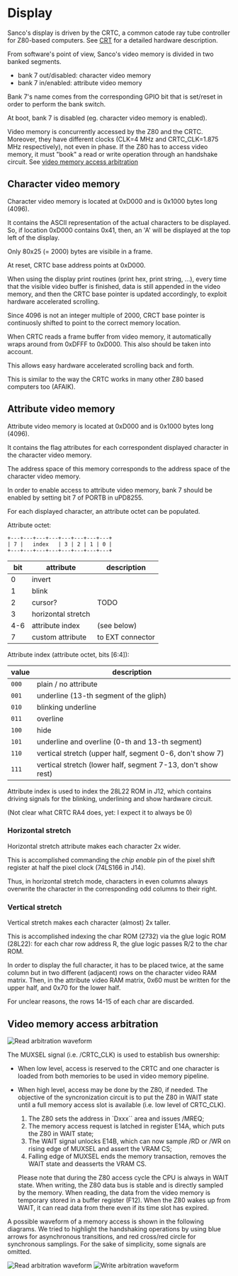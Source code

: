 # Display

Sanco's display is driven by the CRTC, a common catode ray tube controller for Z80-based computers.
See [CRT](crt.md) for a detailed hardware description.

From software's point of view, Sanco's video memory is divided in two banked segments.

- bank 7 out/disabled: character video memory
- bank 7 in/enabled: attribute video memory

Bank 7's name comes from the corresponding GPIO bit that is set/reset in order to perform the bank switch.

At boot, bank 7 is disabled (eg. character video memory is enabled).

Video memory is concurrently accessed by the Z80 and the CRTC.
Moreover, they have different clocks (CLK=4 MHz and CRTC_CLK=1.875 MHz respectively), not even in phase.
If the Z80 has to access video memory, it must "book" a read or write operation through an handshake circuit.
See [video memory access arbitration](#video-memory-access-arbitration)

## Character video memory

Character video memory is located at 0xD000 and is 0x1000 bytes long (4096).

It contains the ASCII representation of the actual characters to be displayed.
So, if location 0xD000 contains 0x41, then, an 'A' will be displayed at the top left of the display.

Only 80x25 (= 2000) bytes are visibile in a frame.

At reset, CRTC base address points at 0xD000.

When using the display print routines (print hex, print string, ...), every time that the visible video buffer is finished, data is still appended in the video memory, and then the CRTC base pointer is updated accordingly, to exploit hardware accelerated scrolling.

Since 4096 is not an integer multiple of 2000, CRCT base pointer is continuosly shifted to point to the correct memory location.

When CRTC reads a frame buffer from video memory, it automatically wraps around from 0xDFFF to 0xD000. This also should be taken into account.

This allows easy hardware accelerated scrolling back and forth.

This is similar to the way the CRTC works in many other Z80 based computers too (AFAIK).

## Attribute video memory

Attribute video memory is located at 0xD000 and is 0x1000 bytes long (4096).

It contains the flag attributes for each correspondent displayed character in the character video memory.

The address space of this memory corresponds to the address space of the character video memory.

In order to enable access to attribute video memory, bank 7 should be enabled by setting bit 7 of PORTB in uPD8255.

For each displayed character, an attribute octet can be populated.

Attribute octet:
```
+---+---+---+---+---+---+---+---+
| 7 |   index   | 3 | 2 | 1 | 0 |
+---+---+---+---+---+---+---+---+
```

| bit | attribute          | description      |
| --- | ------------------ | ---------------- |
| 0   | invert             |                  |
| 1   | blink              |                  |
| 2   | cursor?            | TODO             |
| 3   | horizontal stretch |                  |
| 4-6 | attribute index    | (see below)      |
| 7   | custom attribute   | to EXT connector |

Attribute index (attribute octet, bits [6:4]):

| value | description                                                  |
| ----- | ------------------------------------------------------------ |
| `000` | plain / no attribute                                         |
| `001` | underline (13-th segment of the gliph)                       |
| `010` | blinking underline                                           |
| `011` | overline                                                     |
| `100` | hide                                                         |
| `101` | underline and overline (0-th and 13-th segment)              |
| `110` | vertical stretch (upper half, segment 0-6, don't show 7)     |
| `111` | vertical stretch (lower half, segment 7-13, don't show rest) |

Attribute index is used to index the 28L22 ROM in J12, which contains driving signals for the blinking, underlining and show hardware circuit.

(Not clear what CRTC RA4 does, yet: I expect it to always be 0)

### Horizontal stretch
Horizontal stretch attribute makes each character 2x wider.

This is accomplished commanding the _chip enable_ pin of the pixel shift register at half the pixel clock (74LS166 in J14).

Thus, in horizontal stretch mode, characters in even columns always overwrite the character in the corresponding odd columns to their right.

### Vertical stretch
Vertical stretch makes each character (almost) 2x taller.

This is accomplished indexing the char ROM (2732) via the glue logic ROM (28L22): for each char row address R, the glue logic passes R/2 to the char ROM.

In order to display the full character, it has to be placed twice, at the same column but in two different (adjacent) rows on the character video RAM matrix.
Then, in the attribute video RAM matrix, 0x60 must be written for the upper half, and 0x70 for the lower half.

For unclear reasons, the rows 14-15 of each char are discarded.

## Video memory access arbitration

![Read arbitration waveform](../assets/arbitration-circuit.png)

The MUXSEL signal (i.e. /CRTC_CLK) is used to establish bus ownership:

- When low level, access is reserved to the CRTC and one character is loaded from both memories to be used in video memory pipeline.
- When high level, access may be done by the Z80, if needed.
The objective of the syncronization circuit is to put the Z80 in WAIT state until a full memory access slot is available (i.e. low level of CRTC_CLK).

  1. The Z80 sets the address in `Dxxx`` area and issues /MREQ;
  2. The memory access request is latched in register E14A, which puts the Z80 in WAIT state;
  3. The WAIT signal unlocks E14B, which can now sample /RD or /WR on rising edge of MUXSEL and assert the VRAM CS;
  4. Falling edge of MUXSEL ends the memory transaction, removes the WAIT state and deasserts the VRAM CS.

  Please note that during the Z80 access cycle the CPU is always in WAIT state.
  When writing, the Z80 data bus is stable and is directly sampled by the memory.
  When reading, the data from the video memory is temporary stored in a buffer register (F12). When the Z80 wakes up from WAIT, it can read data from there even if its time slot has expired.

A possible waveform of a memory access is shown in the following diagrams.
We tried to highlight the handshaking operations by using blue arrows for asynchronous transitions, and red cross/red circle for synchronous samplings.
For the sake of simplicity, some signals are omitted.

![Read arbitration waveform](../assets/read-arbitration.png)
![Write arbitration waveform](../assets/write-arbitration.png)
